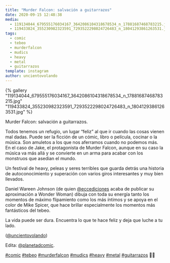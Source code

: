 ```yaml
---
title: "Murder Falcon: salvación a guitarrazos"
date: 2020-09-15 12:48:38
media: 
  - 119134044_679555176034167_3642086104318678534_n_17881687468783215.jpg
  - 119433824_355230982323591_7293522298024726483_n_18041293861263531.jpg
tags: 
  - comic
  - tebeo
  - murderfalcon
  - mudics
  - heavy
  - metal
  - guitarrazos
template: instagram
author: uncientovolando
---
```


{% gallery "119134044_679555176034167_3642086104318678534_n_17881687468783215.jpg" "119433824_355230982323591_7293522298024726483_n_18041293861263531.jpg" %}

Murder Falcon: salvación a guitarrazos.

Todos tenemos un refugio, un lugar “feliz” al que ir cuando las cosas vienen mal dadas. Puede ser la ficción de un cómic, libro o película, cocinar o la música. Son amuletos a los que nos aferramos cuando no podemos más. En el caso de Jake, el protagonista de Murder Falcon, aunque en su caso la música va más allá y se convierte en un arma para acabar con los monstruos que asedian el mundo.

Un festival de heavy, peleas y seres terribles que guarda detrás una historia de autoconocimiento y superación con varios giros interesantes y muy bien llevados.

Daniel Wareen Johnson (de quien [@eccediciones](https://instagram.com/eccediciones) acaba de publicar su aproximación a Wonder Woman) dibuja con toda su energía tanto los momentos de máximo flipamiento como los más íntimos y se apoya en el color de Mike Spicer, que hace brillar especialmente los momentos más fantásticos del tebeo.

La vida puede ser dura. Encuentra lo que te hace feliz y deja que luche a tu lado.

([@uncientovolando](https://instagram.com/uncientovolando))

Edita: [@planetadcomic](https://instagram.com/planetadcomic).

[#comic](/etiquetas/comic) [#tebeo](/etiquetas/tebeo) [#murderfalcon](/etiquetas/murderfalcon) [#mudics](/etiquetas/mudics) [#heavy](/etiquetas/heavy) [#metal](/etiquetas/metal) [#guitarrazos](/etiquetas/guitarrazos) 🤘🏻
